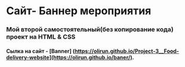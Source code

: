 # Сайт- Баннер мероприятия 
### Мой второй самостоятельный(без копирование кода) проект на HTML & CSS

#### Сылка на сайт - [Banner] (https://olirun.github.io/Project-3__Food-delivery-website](https://olirun.github.io/baner/).
